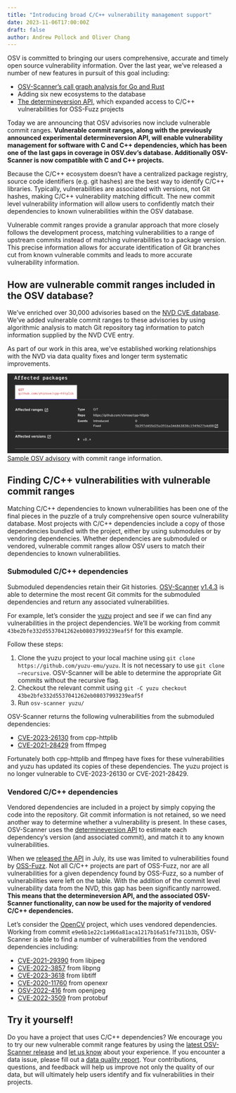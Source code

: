 ```yaml
---
title: "Introducing broad C/C++ vulnerability management support"
date: 2023-11-06T17:00:00Z
draft: false
author: Andrew Pollock and Oliver Chang
---
```

OSV is committed to bringing our users comprehensive, accurate and timely open source vulnerability information. Over the last year, we’ve released a number of new features in pursuit of this goal including:
- [OSV-Scanner’s call graph analysis for Go and Rust](https://google.github.io/osv-scanner/experimental/#scanning-with-call-analysis)
- Adding six new ecosystems to the database
- [The determineversion API](https://osv.dev/blog/posts/using-the-determineversion-api/), which expanded access to C/C++ vulnerabilities for OSS-Fuzz projects 

Today we are announcing that OSV advisories now include vulnerable commit ranges. **Vulnerable commit ranges, along with the previously announced experimental determineversion API, will enable vulnerability management for software with C and C++ dependencies, which has been one of the last gaps in coverage in OSV.dev’s database. Additionally OSV-Scanner is now compatible with C and C++ projects.**
<!--more-->

Because the C/C++ ecosystem doesn’t have a centralized package registry, source code identifiers (e.g. git hashes) are the best way to identify C/C++ libraries. Typically, vulnerabilities are associated with versions, not Git hashes, making C/C++ vulnerability matching difficult. The new commit level vulnerability information will allow users to confidently match their dependencies to known vulnerabilities within the OSV database. 

Vulnerable commit ranges provide a granular approach that more closely follows the development process, matching vulnerabilities to a range of upstream commits instead of matching vulnerabilities to a package version. This precise information allows for accurate identification of Git branches cut from known vulnerable commits and leads to more accurate vulnerability information.

## How are vulnerable commit ranges included in the OSV database?

We’ve enriched over 30,000 advisories based on the [NVD CVE database](https://nvd.nist.gov/vuln/search). We’ve added vulnerable commit ranges to these advisories by using algorithmic analysis to match Git repository tag information to patch information supplied by the NVD CVE entry. 

As part of our work in this area, we've established working relationships with the NVD via data quality fixes and longer term systematic improvements.

![Image shows the vulnerable commit ranges for CVE-2023-26130. More information is available in the "Submoduled C/C++ dependencies" section.](commit-range.png "Vulnerable commit ranges for CVE-2023-26130")
[Sample OSV advisory](https://osv.dev/vulnerability/CVE-2023-26130) with commit range information.

## Finding C/C++ vulnerabilities with vulnerable commit ranges

Matching C/C++ dependencies to known vulnerabilities has been one of the final pieces in the puzzle of a truly comprehensive open source vulnerability database. Most projects with C/C++ dependencies include a copy of those dependencies bundled with the project, either by using submodules or by vendoring dependencies. Whether dependencies are submoduled or vendored, vulnerable commit ranges allow OSV users to match their dependencies to known vulnerabilities. 

### Submoduled C/C++ dependencies

Submoduled dependencies retain their Git histories. [OSV-Scanner](https://google.github.io/osv-scanner/) [v1.4.3](https://github.com/google/osv-scanner/releases/tag/v1.4.3) is able to determine the most recent Git commits for the submoduled dependencies and return any associated vulnerabilities. 

For example, let’s consider the [yuzu](https://github.com/yuzu-emu/yuzu) project and see if we can find any vulnerabilities in the project dependencies. We’ll be working from commit `43be2bfe332d5537041262eb08037993239eaf5f` for this example. 

Follow these steps:

1. Clone the yuzu project to your local machine using `git clone https://github.com/yuzu-emu/yuzu`. It is not necessary to use `git clone –recursive`. OSV-Scanner will be able to determine the appropriate Git commits without the recursive flag. 
2. Checkout the relevant commit using `git -C yuzu checkout 43be2bfe332d5537041262eb08037993239eaf5f`
3. Run `osv-scanner yuzu/`

OSV-Scanner returns the following vulnerabilities from the submoduled dependencies:

- [CVE-2023-26130](https://osv.dev/vulnerability/CVE-2023-26130) from cpp-httplib
- [CVE-2021-28429](https://osv.dev/vulnerability/CVE-2021-28429) from ffmpeg

Fortunately both cpp-httplib and ffmpeg have fixes for these vulnerabilities and yuzu has updated its copies of these dependencies. The yuzu project is no longer vulnerable to CVE-2023-26130 or CVE-2021-28429.

### Vendored C/C++ dependencies

Vendored dependencies are included in a project by simply copying the code into the repository. Git commit information is not retained, so we need another way to determine whether a vulnerability is present. In these cases, OSV-Scanner uses the [determineversion API](https://google.github.io/osv.dev/post-v1-determineversion/) to estimate each dependency’s version (and associated commit), and match it to any known vulnerabilities. 

When we [released the API](https://osv.dev/blog/posts/using-the-determineversion-api/) in July, its use was limited to vulnerabilities found by [OSS-Fuzz](https://google.github.io/oss-fuzz/). Not all C/C++ projects are part of OSS-Fuzz, nor are all vulnerabilities for a given dependency found by OSS-Fuzz, so a number of vulnerabilities were left on the table. With the addition of the commit level vulnerability data from the NVD, this gap has been significantly narrowed. **This means that the determineversion API, and the associated OSV-Scanner functionality, can now be used for the majority of vendored C/C++ dependencies.** 

Let’s consider the [OpenCV](https://github.com/opencv/opencv) project, which uses vendored dependencies. Working from commit `e9e6b1e22c1a966a81aca1217b16a51fe7311b3b`, OSV-Scanner is able to find a number of vulnerabilities from the vendored dependencies including:

- [CVE-2021-29390](https://osv.dev/vulnerability/CVE-2021-29390) from libjpeg 
- [CVE-2022-3857](https://osv.dev/vulnerability/CVE-2022-3857) from libpng 
- [CVE-2023-3618](https://osv.dev/vulnerability/CVE-2023-3618) from libtiff 
- [CVE-2020-11760](https://osv.dev/vulnerability/CVE-2020-11760) from openexr
- [OSV-2022-416](https://osv.dev/vulnerability/OSV-2022-416) from openjpeg
- [CVE-2022-3509](https://osv.dev/vulnerability/CVE-2022-3509) from protobuf

## Try it yourself!

Do you have a project that uses C/C++ dependencies? We encourage you to try our new vulnerable commit range features by using the [latest OSV-Scanner release](https://github.com/google/osv-scanner/releases/tag/v1.4.3) and [let us know](https://github.com/google/osv.dev/issues/new/) about your experience. If you encounter a data issue, please fill out a [data quality report](https://github.com/google/osv.dev/issues/new?assignees=&labels=data+quality&projects=&template=converted-nvd-cve-data-quality-report.md&title=Data+quality+issue+with+CVE-yyyy-nnnn). Your contributions, questions, and feedback will help us improve not only the quality of our data, but will ultimately help users identify and fix vulnerabilities in their projects. 
